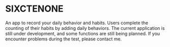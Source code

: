 # SIXCTENONE
An app to record your daily behavior and habits. Users complete the counting of their habits by adding daily behaviors. The current application is still under development, and some functions are still being planned. If you encounter problems during the test, please contact me.
